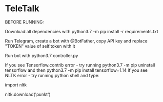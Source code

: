 # TeleTalk

BEFORE RUNNING:

Download all dependencies with python3.7 -m pip install -r requirements.txt

Run Telegram, create a bot with @BotFather, copy API key and replace "TOKEN" value of self.token with it

Run bot with python3.7 controller.py

If you see Tensorflow.contrib error - try running python3.7 -m pip uninstall tensorflow and then python3.7 -m pip install tensorflow=1.14
If you see NLTK error - try running python shell and type:

import nltk

nltk.download('punkt')
